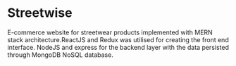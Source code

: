 # Streetwise
E-commerce website for streetwear products implemented with MERN stack architecture.ReactJS and Redux was utilised for creating the front end interface. NodeJS and express for the backend layer with the data persisted through MongoDB NoSQL database. 
